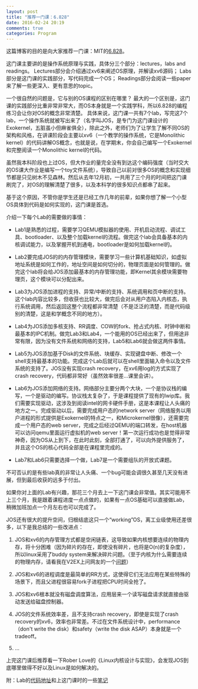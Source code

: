 ```yaml
---
layout: post
title: "推荐一门课：6.828"
date: 2016-02-24 20:19
comments: true
categories: Program
---
```


这篇博客的目的是向大家推荐一门课：MIT的[6.828](https://pdos.csail.mit.edu/6.828/2014/index.html)。

这门课主要讲的是操作系统原理与实践，具体分三个部分：lectures，labs and readings。
Lectures部分会介绍通过xv6来阐述OS原理，并解读xv6源码；
Labs部分是这门课的实践部分，写代码完成一个OS；
Readings部分会阅读一些paper来了解一些更深入、更有意思的topic。

<!-- more -->
一个很自然的问题是，它与别的OS课程的区别在哪里？
最大的一个区别是，这门课的实践部分比重非常非常大，而OS本身就是一个实践学科，所以6.828的编程练习会让你对OS的概念非常清楚。
具体来说，这门课一共有7个lab，写完这7个lab，一个操作系统就被写出来了（名字叫JOS，是专门为这门课设计的Exokernel，五脏虽小但麻雀俱全），除此之外，老师们为了让学生了解不同OS的架构和风格，在讲课阶段会主要以xv6（一个教学的操作系统，它是Monolithic kernel）的代码讲解OS概念，也就是说，在学期末，你会自己编写一个Exokernel和完整阅读一个Monolithic kernel的代码。

虽然我本科阶段也上过OS，但大作业的量完全没有到达这个编码强度（当时交大的OS课大作业是编写一个toy文件系统），导致自己以前对很多OS的概念和实现细节都是只见树木不见森林。然后从去年12月初，一共用了三个月的时间把这门课刷完了，对OS的理解清楚了很多，以及本科学的很多知识点都串了起来。

基于这个原因，不管你是学生还是已经工作几年的前辈，如果你想了解一个小型OS具体到代码是如何实现的，这门课是首选。

介绍一下每个Lab的需要做的事情：

* Lab1是熟悉的过程，需要学习QEMU模拟器的使用、开机启动流程、调试工具、bootloader、以及整个加载kernel的流程。做完这个lab会具备基本的内核调试能力，以及掌握开机到通电，bootloader是如何加载kernel的。

* Lab2要完成JOS的的内存管理模块，需要学习一些计算机基础知识，如虚拟地址系统是如何工作的，地址空间是如何切分的，物理页面是如何管理的。做完这个lab将会给JOS添加最基本的内存管理功能，即Kernel其余模块需要物理页，这个模块可以分配出来。

* Lab3为JOS添加进程的支持、异常/中断的支持、系统调用和页中断的支持。这个lab内容比较多，但收获也比较大，做完后会对从用户态陷入内核态，执行系统调用，然后返回这整个流程都非常清楚（不是泛泛的清楚，而是代码级别的清楚，这是和学概念不同的地方）。

* Lab4为JOS添加多核支持、RR调度、COW的fork、抢占式内核、时钟中断和最基本的IPC机制。做完Lab3和Lab4，一个能用的OS已经出来了，但用途非常有限，因为没有文件系统和网络的支持，Lab5和Lab6就会做这两件事情。

* Lab5为JOS添加基于Disk的文件系统、块缓存、实现键盘中断、修改一个shell支持最基本的功能。完成这个Lab后就可以在shell里面输入命令以及文件系统的支持了。JOS没有实现crash recovery，在xv6用log的方式实现了crash recovery，代码都非常好（虽然效率很差...课里会讲）。

* Lab6为JOS添加网络的支持。网络部分主要分两个大块，一个是协议栈的编写，一个是驱动的编写。协议栈太复杂了，于是课程提供了现有的lwip库。我们需要实现驱动，这涉及到阅读intel的网卡硬件手册，这是本课程让人头痛的地方之一。完成驱动以后，需要完成用户态的network server（网络服务以用户进程的形式提供是Exokernel的特点之一，和Microkernel很像），还需要完成一个用户态的web server，完成之后经过QEMU的端口转发，在host机器可以访问qemu里面运行虚拟机的web server！第一次运行成功也是觉得非常神奇，因为OS从上到下，在此时此刻，全部打通了，可以向外提供服务了，并且这个OS的核心代码全部是在课程里完成的。

* Lab7和Lab6只需要选择一个做，Lab7是一个需要组队的开放式课题。

不可否认的是有些lab真的非常让人头痛、一个bug可能会调很久甚至几天没有进展，但到最后收获的远多于付出。

如果你对上面的Lab有兴趣，那花三个月去上一下这门课会非常值。其实可能用不上三个月，我是跟着课程进度一点点做的，如果有一点OS基础可以直接做Lab，稍微加班加点一个月左右也可以完成了。

JOS还有很大的提升空间，归根结底这只一个“working”OS，离工业级使用还差很多，以下是我总结的一些改进点：

1. JOS和xv6的内存管理方式都是空闲链表，这导致如果内核想要连续的物理内存，将十分困难（因为碎片的存在，即使没有碎片，也将是O(n)的复杂度），所以linux采用了buddy system来解决碎片问题。（至于内核为什么需要连续的物理内存，请看我在V2EX上问网友的一个[问题](http://v2ex.com/t/256450)）

2. JOS和xv6的进程调度是最简单的RR方式，这使得它们无法应用在某些特殊的场景下，而且父进程很容易fork子进程把CPU时间全抢了。

3. JOS和xv6根本就没有磁盘调度算法，应用层来一个读写磁盘请求就直接由驱动发送给磁盘控制器。

4. JOS的文件系统效率差，且不支持crash recovery，即使是实现了crash recovery的xv6，效率也非常差。不过在文件系统设计中，performance（don't write the disk）和safety（write the disk ASAP）本身就是一个tradeoff。

5. ...

上完这门课后推荐看一下Rober Love的《Linux内核设计与实现》，会发现JOS到底哪里做得不好以及Linux是如何解决的。

附：Lab的[代码地址](https://github.com/zyearn/6.828-labs)和上这门课时的一些[笔记](https://github.com/zyearn/6.828-labs/blob/lab6/LabNotes)
